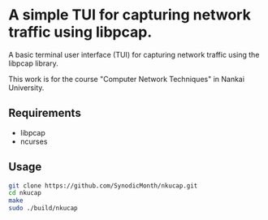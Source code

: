 # A simple TUI for capturing network traffic using libpcap.

A basic terminal user interface (TUI) for capturing network traffic using the libpcap library. 

This work is for the course "Computer Network Techniques" in Nankai University.

## Requirements
 - libpcap 
 - ncurses

## Usage
```bash
git clone https://github.com/SynodicMonth/nkucap.git
cd nkucap
make
sudo ./build/nkucap
```

  

